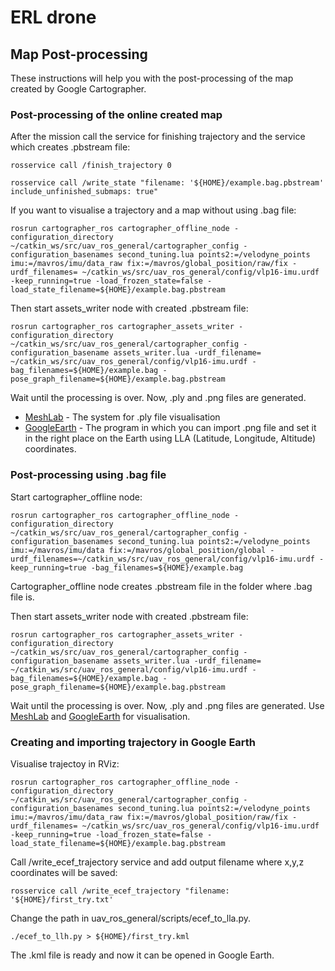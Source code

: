 # ERL drone

## Map Post-processing

These instructions will help you with the post-processing of the map created by Google Cartographer.

### Post-processing of the online created map

After the mission call the service for finishing trajectory and the service which creates .pbstream file:

```
rosservice call /finish_trajectory 0

rosservice call /write_state "filename: '${HOME}/example.bag.pbstream' include_unfinished_submaps: true"
```

If you want to visualise a trajectory and a map without using .bag file:

```
rosrun cartographer_ros cartographer_offline_node -configuration_directory ~/catkin_ws/src/uav_ros_general/cartographer_config -configuration_basenames second_tuning.lua points2:=/velodyne_points imu:=/mavros/imu/data_raw fix:=/mavros/global_position/raw/fix -urdf_filenames= ~/catkin_ws/src/uav_ros_general/config/vlp16-imu.urdf -keep_running=true -load_frozen_state=false -load_state_filename=${HOME}/example.bag.pbstream
```

Then start assets_writer node with created .pbstream file:

```
rosrun cartographer_ros cartographer_assets_writer -configuration_directory ~/catkin_ws/src/uav_ros_general/cartographer_config -configuration_basename assets_writer.lua -urdf_filename= ~/catkin_ws/src/uav_ros_general/config/vlp16-imu.urdf -bag_filenames=${HOME}/example.bag -pose_graph_filename=${HOME}/example.bag.pbstream
```

Wait until the processing is over.
Now, .ply and .png files are generated.

* [MeshLab](http://www.meshlab.net/) - The system for .ply file visualisation
* [GoogleEarth](https://www.google.hr/intl/hr/earth/) - The program in which you can import .png file and set it in the right place on the Earth using LLA (Latitude, Longitude, Altitude) coordinates.

### Post-processing using .bag file

Start cartographer_offline node:

```
rosrun cartographer_ros cartographer_offline_node -configuration_directory ~/catkin_ws/src/uav_ros_general/cartographer_config -configuration_basenames second_tuning.lua points2:=/velodyne_points imu:=/mavros/imu/data fix:=/mavros/global_position/global -urdf_filenames=~/catkin_ws/src/uav_ros_general/config/vlp16-imu.urdf -keep_running=true -bag_filenames=${HOME}/example.bag

```
Cartographer_offline node creates .pbstream file in the folder where .bag file is.

Then start assets_writer node with created .pbstream file:

```
rosrun cartographer_ros cartographer_assets_writer -configuration_directory ~/catkin_ws/src/uav_ros_general/cartographer_config -configuration_basename assets_writer.lua -urdf_filename= ~/catkin_ws/src/uav_ros_general/config/vlp16-imu.urdf -bag_filenames=${HOME}/example.bag -pose_graph_filename=${HOME}/example.bag.pbstream
```
Wait until the processing is over.
Now, .ply and .png files are generated.
Use [MeshLab](http://www.meshlab.net/) and [GoogleEarth](https://www.google.hr/intl/hr/earth/) for visualisation.

### Creating and importing trajectory in Google Earth

Visualise trajectoy in RViz:

```
rosrun cartographer_ros cartographer_offline_node -configuration_directory ~/catkin_ws/src/uav_ros_general/cartographer_config -configuration_basenames second_tuning.lua points2:=/velodyne_points imu:=/mavros/imu/data_raw fix:=/mavros/global_position/raw/fix -urdf_filenames= ~/catkin_ws/src/uav_ros_general/config/vlp16-imu.urdf -keep_running=true -load_frozen_state=false -load_state_filename=${HOME}/example.bag.pbstream
```

Call /write_ecef_trajectory service and add output filename where x,y,z coordinates will be saved:

```
rosservice call /write_ecef_trajectory "filename: '${HOME}/first_try.txt'
```

Change the path in uav_ros_general/scripts/ecef_to_lla.py.

```
./ecef_to_llh.py > ${HOME}/first_try.kml
```

The .kml file is ready and now it can be opened in Google Earth.